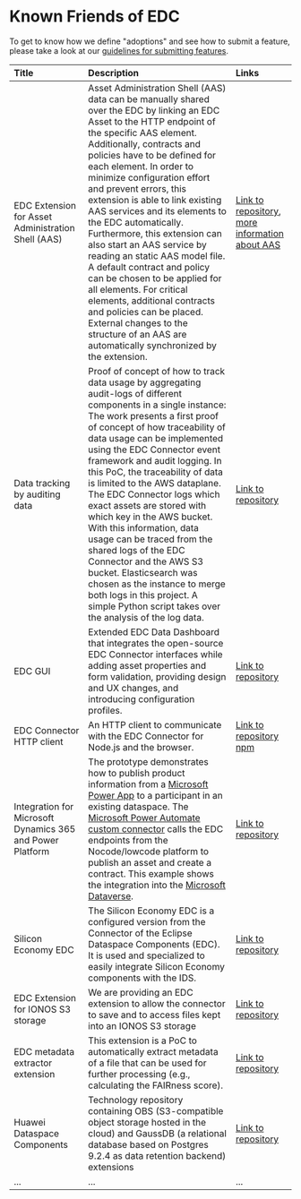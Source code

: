 # Known Friends of EDC

To get to know how we define "adoptions" and see how to submit a feature, please take a look at our
[guidelines for submitting features](contributing/adoption.md).

| Title                                                     | Description                                                                                                                                                                                                                                                                                                                                                                                                                                                                                                                                                                                                                                                                                                                                 | Links                                                                                                                                                                                                                                                                        |
|:----------------------------------------------------------|:--------------------------------------------------------------------------------------------------------------------------------------------------------------------------------------------------------------------------------------------------------------------------------------------------------------------------------------------------------------------------------------------------------------------------------------------------------------------------------------------------------------------------------------------------------------------------------------------------------------------------------------------------------------------------------------------------------------------------------------------|:-----------------------------------------------------------------------------------------------------------------------------------------------------------------------------------------------------------------------------------------------------------------------------|
| EDC Extension for Asset Administration Shell (AAS)        | Asset Administration Shell (AAS) data can be manually shared over the EDC by linking an EDC Asset to the HTTP endpoint of the specific AAS element. Additionally, contracts and policies have to be defined for each element. In order to minimize configuration effort and prevent errors, this extension is able to link existing AAS services and its elements to the EDC automatically. Furthermore, this extension can also start an AAS service by reading an static AAS model file. A default contract and policy can be chosen to be applied for all elements. For critical elements, additional contracts and policies can be placed. External changes to the structure of an AAS are automatically synchronized by the extension. | [Link to repository](https://github.com/FraunhoferIOSB/EDC-Extension-for-AAS), [more information about AAS](https://www.plattform-i40.de/SiteGlobals/IP/Forms/Listen/Downloads/EN/Downloads_Formular.html?cl2Categories_TechnologieAnwendungsbereich_name=Verwaltungsschale) |
| Data tracking by auditing data                            | Proof of concept of how to track data usage by aggregating audit-logs of different components in a single instance: The work presents a first proof of concept of how traceability of data usage can be implemented using the EDC Connector event framework and audit logging. In this PoC, the traceability of data is limited to the AWS dataplane. The EDC Connector logs which exact assets are stored with which key in the AWS bucket. With this information, data usage can be traced from the shared logs of the EDC Connector and the AWS S3 bucket. Elasticsearch was chosen as the instance to merge both logs in this project. A simple Python script takes over the analysis of the log data.                                  | [Link to repository](https://github.com/FraunhoferISST/edc-data-tracebility-app)                                                                                                                                                                                             |
| EDC GUI                                                   | Extended EDC Data Dashboard that integrates the open-source EDC Connector interfaces while adding asset properties and form validation, providing design and UX changes, and introducing configuration profiles.                                                                                                                                                                                                                                                                                                                                                                                                                                                                                                                            | [Link to repository](https://github.com/sovity/edc-ui)                                                                                                                                                                                                                       |
| EDC Connector HTTP client                                 | An HTTP client to communicate with the EDC Connector for Node.js and the browser.                                                                                                                                                                                                                                                                                                                                                                                                                                                                                                                                                                                                                                                           | [Link to repository](https://github.com/Think-iT-Labs/edc-connector-client) [npm](https://www.npmjs.com/package/@think-it-labs/edc-connector-client)                                                                                                                         |
| Integration for Microsoft Dynamics 365 and Power Platform | The prototype demonstrates how to publish product information from a [Microsoft Power App](https://learn.microsoft.com/en-us/power-apps/powerapps-overview) to a participant in an existing dataspace. The [Microsoft Power Automate custom connector](https://learn.microsoft.com/en-us/connectors/custom-connectors/define-blank) calls the EDC endpoints from the Nocode/lowcode platform to publish an asset and create a contract. This example shows the integration into the [Microsoft Dataverse](https://learn.microsoft.com/en-us/power-apps/maker/data-platform/data-platform-intro).                                                                                                                                            | [Link to repository](https://github.com/edc-oneweek/MinimumViableDataspace/blob/2c20b19b2a70b0631818a25112d04e9cc9fad414/dataverse/README.md)                                                                                                                                |
| Silicon Economy EDC                                       | The Silicon Economy EDC is a configured version from the Connector of the Eclipse Dataspace Components (EDC). It is used and specialized to easily integrate Silicon Economy components with the IDS.                                                                                                                                                                                                                                                                                                                                                                                                                                                                                                                                       | [Link to repository](https://git.openlogisticsfoundation.org/silicon-economy/base/ids/silicon-economy-edc)                                                                                                                                                                   |
| EDC Extension for IONOS S3 storage                        | We are providing an EDC extension to allow the connector to save and to access files kept into an IONOS S3 storage                                                                                                                                                                                                                                                                                                                                                                                                                                                                                                                                                                                                                          | [Link to repository](https://github.com/ionos-cloud/edc-ionos-s3)                                                                                                                                                                                                            |                                                                                                                                                                                                                                                                       |
| EDC metadata extractor extension                          | This extension is a PoC to automatically extract metadata of a file that can be used for further processing (e.g., calculating the FAIRness score).                                                                                                                                                                                                                                                                                                                                                                                                                                                                                                                                                                                         | [Link to repository](https://gitlab.fit.fraunhofer.de/ameerali.khan/edc-metadata-extractor-extension)                                                                                                                                                                        |
| Huawei Dataspace Components                                                      | Technology repository containing OBS (S3-compatible object storage hosted in the cloud) and GaussDB (a relational database based on Postgres 9.2.4 as data retention backend) extensions                                                                                                                                                                                                                                                                                                                                                                                                                                                                                                                                                                                                                                                                                                                                         | [Link to repository](https://github.com/Huawei-Dataspace-Components/components)                                                                                                                                                                                                                                                                         |
| ...                                                       | ...                                                                                                                                                                                                                                                                                                                                                                                                                                                                                                                                                                                                                                                                                                                                         | ...                                                                                                                                                                                                                                                                          |
